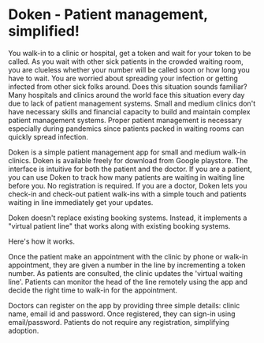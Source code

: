# Doken - Patient management, simplified!

You walk-in to a clinic or hospital, get a token
and wait for your token to be called. As you wait with other sick patients in the crowded waiting room, you are clueless whether your number will be called soon or how long you have to wait. You are worried about spreading your infection or getting infected from other sick folks around. Does this situation sounds familiar? Many hospitals and clinics around the world face this situation every day due to lack of patient management systems. Small and medium clinics don't have necessary skills and financial capacity to build and maintain complex patient management systems. Proper patient management is necessary especially during pandemics since patients packed in waiting rooms can quickly spread infection.

Doken is a simple patient management app for small and medium walk-in clinics. Doken is available freely for download from Google playstore. The interface is intuitive for both the patient and the doctor. If you are a patient, you can use Doken to track how many patients are waiting in waiting line before you. No registration is required. If you are a doctor, Doken lets you check-in and check-out patient walk-ins with a simple touch and patients waiting in line immediately get your updates.

Doken doesn't replace existing booking systems. Instead, it implements a "virtual patient line" that works along with existing booking systems. 

Here's how it works.

Once the patient make an appointment with the clinic by phone or walk-in appointment, they are given a number in the line by incrementing a token number. As patients are consulted, the clinic updates the 'virtual waiting line'. Patients can monitor the head of the line remotely using the app and decide the right time to walk-in for the appointment.

Doctors can register on the app by providing three simple details: clinic name, email id and password. Once registered, they can sign-in using email/password. Patients do not require any registration, simplifying adoption.
